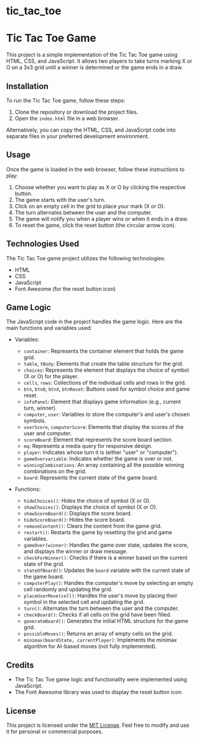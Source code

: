# tic_tac_toe
# Tic Tac Toe Game

This project is a simple implementation of the Tic Tac Toe game using HTML, CSS, and JavaScript. It allows two players to take turns marking X or O on a 3x3 grid until a winner is determined or the game ends in a draw.

## Installation

To run the Tic Tac Toe game, follow these steps:

1. Clone the repository or download the project files.
1. Open the `index.html` file in a web browser.

Alternatively, you can copy the HTML, CSS, and JavaScript code into separate files in your preferred development environment.

## Usage

Once the game is loaded in the web browser, follow these instructions to play:

1. Choose whether you want to play as X or O by clicking the respective button.
1. The game starts with the user's turn.
1. Click on an empty cell in the grid to place your mark (X or O).
1. The turn alternates between the user and the computer.
1. The game will notify you when a player wins or when it ends in a draw.
1. To reset the game, click the reset button (the circular arrow icon).

## Technologies Used

The Tic Tac Toe game project utilizes the following technologies:

- HTML
- CSS
- JavaScript
- Font Awesome (for the reset button icon)

## Game Logic

The JavaScript code in the project handles the game logic. Here are the main functions and variables used:

- Variables:

  - `container`: Represents the container element that holds the game grid.
  - `table`, `tBody`: Elements that create the table structure for the grid.
  - `choices`: Represents the element that displays the choice of symbol (X or O) for the player.
  - `cells`, `rows`: Collections of the individual cells and rows in the grid.
  - `btn`, `btnO`, `btnX`, `btnReset`: Buttons used for symbol choice and game reset.
  - `infoPanel`: Element that displays game information (e.g., current turn, winner).
  - `computer`, `user`: Variables to store the computer's and user's chosen symbols.
  - `userScore`, `computerScore`: Elements that display the scores of the user and computer.
  - `scoreBoard`: Element that represents the score board section.
  - `mq`: Represents a media query for responsive design.
  - `player`: Indicates whose turn it is (either "user" or "computer").
  - `gameOvervariable`: Indicates whether the game is over or not.
  - `winningCombinations`: An array containing all the possible winning combinations on the grid.
  - `board`: Represents the current state of the game board.

- Functions:

  - `hideChoices()`: Hides the choice of symbol (X or O).
  - `showChoices()`: Displays the choice of symbol (X or O).
  - `showScoreBoard()`: Displays the score board.
  - `hideScoreBoard()`: Hides the score board.
  - `removeContent()`: Clears the content from the game grid.
  - `restart()`: Restarts the game by resetting the grid and game variables.
  - `gameOver(winner)`: Handles the game over state, updates the score, and displays the winner or draw message.
  - `checkForWinner()`: Checks if there is a winner based on the current state of the grid.
  - `stateOfBoard()`: Updates the `board` variable with the current state of the game board.
  - `computerPlay()`: Handles the computer's move by selecting an empty cell randomly and updating the grid.
  - `placeUserMove(cell)`: Handles the user's move by placing their symbol in the selected cell and updating the grid.
  - `turn()`: Alternates the turn between the user and the computer.
  - `checkBoard()`: Checks if all cells on the grid have been filled.
  - `generateBoard()`: Generates the initial HTML structure for the game grid.
  - `possibleMoves()`: Returns an array of empty cells on the grid.
  - `minimax(boardState, currentPlayer)`: Implements the minimax algorithm for AI-based moves (not fully implemented).

## Credits

- The Tic Tac Toe game logic and functionality were implemented using JavaScript.
- The Font Awesome library was used to display the reset button icon.

## License

This project is licensed under the [MIT License](LICENSE). Feel free to modify and use it for personal or commercial purposes.
